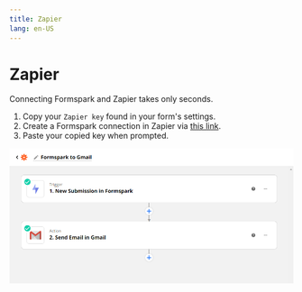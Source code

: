 ```yaml
---
title: Zapier
lang: en-US
---
```


# Zapier

Connecting Formspark and Zapier takes only seconds.

1. Copy your `Zapier key` found in your form's settings.
2. Create a Formspark connection in Zapier via [this link](https://zapier.com/apps/formspark/integrations).
3. Paste your copied key when prompted.

![Formspark with Zapier](../.vuepress/public/formspark-zapier-example.png)
